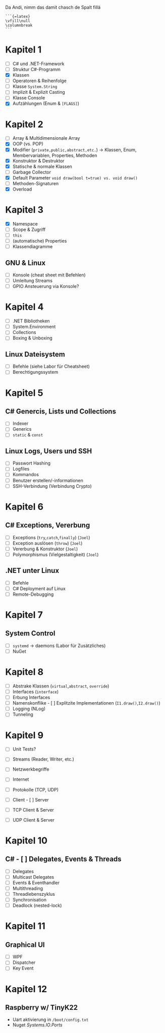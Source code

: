Da Andi, nimm das damit chasch de Spalt fillä

````
```{=latex}
\vfill\null
\columnbreak
```
````

# Kapitel 1

- [ ] C# und .NET-Framework
- [ ] Struktur C#-Programm
- [x] Klassen
- [ ] Operatoren & Reihenfolge
- [ ] Klasse `System.String`
- [ ] Implizit & Explizit Casting
- [ ] Klasse Console
- [x] Aufzählungen (Enum & `[FLAGS]`)

# Kapitel 2

- [ ] Array & Multidimensionale Array 
- [x] OOP (vs. POP)
- [x] Modifier (`private,public,abstract,etc.`) -> Klassen, Enum, Membervariablen, Properties, Methoden
- [x] Konstruktor & Destruktor
- [x] Statische & normale Klassen
- [ ] Garbage Collector
- [x] Default Parameter `void draw(bool t=true) vs. void draw()`
- [ ] Methoden-Signaturen
- [x] Overload

# Kapitel 3

- [x] Namespace
- [ ] Scope & Zugriff
- [ ] `this`
- [ ] (automatische) Properties
- [ ] Klassendiagramme

## GNU & Linux

- [ ] Konsole (cheat sheet mit Befehlen)
- [ ] Umleitung Streams
- [ ] GPIO Ansteuerung via Konsole?

# Kapitel 4

- [ ] .NET Bibliotheken
- [ ] System.Environment
- [ ] Collections
- [ ] Boxing & Unboxing

## Linux Dateisystem

- [ ] Befehle (siehe Labor für Cheatsheet)
- [ ] Berechtigungssystem

# Kapitel 5

## C# Genercis, Lists und Collections

- [ ] Indexer
- [ ] Generics
- [ ] `static` & `const`

## Linux Logs, Users und SSH

- [ ] Passwort Hashing
- [ ] Logfiles
- [ ] Kommandos
- [ ] Benutzer erstellen/-informationen
- [ ] SSH-Verbindung (Verbindung Crypto)

# Kapitel 6

## C# Exceptions, Vererbung

- [ ] Exceptions (`try`,`catch`,`finally`)  (`Joel`)
- [ ] Exception auslösen (`throw`)          (`Joel`)
- [ ] Vererbung & Konstruktor               (`Joel`)
- [ ] Polymorphismus (Vielgestaltigkeit)    (`Joel`)

## .NET unter Linux

- [ ] Befehle
- [ ] C# Deployment auf Linux
- [ ] Remote-Debugging

# Kapitel 7

## System Control

- [ ] `systemd` -> daemons (Labor für Zusätzliches)
- [ ] NuGet

# Kapitel 8

- [ ] Abstrake Klassen (`virtual`,`abstract`, `override`)
- [ ] Interfaces (`interface`)
- [ ] Erbung Interfaces
- [ ] Namenskonflike - [ ] Explitzite Implementationen (`I1.draw()`,`I2.draw()`)
- [ ] Logging (NLog)
- [ ] Tunneling

# Kapitel 9

- [ ] Unit Tests?
- [ ] Streams (Reader, Writer, etc.)

- [ ] Netzwerkbegriffe
- [ ] Internet
- [ ] Protokolle (TCP, UDP)
- [ ] Client - [ ] Server

- [ ] TCP Client & Server
- [ ] UDP Client & Server

# Kapitel 10

## C# - [ ] Delegates, Events & Threads

- [ ] Delegates
- [ ] Multicast Delegates
- [ ] Events & Eventhandler
- [ ] Multithreading
- [ ] Threadlebenszyklus
- [ ] Synchronisation
- [ ] Deadlock (nested-lock)

# Kapitel 11

## Graphical UI

- [ ] WPF
- [ ] Dispatcher
- [ ] Key Event

# Kapitel 12

## Raspberry w/ TinyK22

- Uart aktivierung in `/boot/config.txt`
- Nuget *Systems.IO.Ports*
